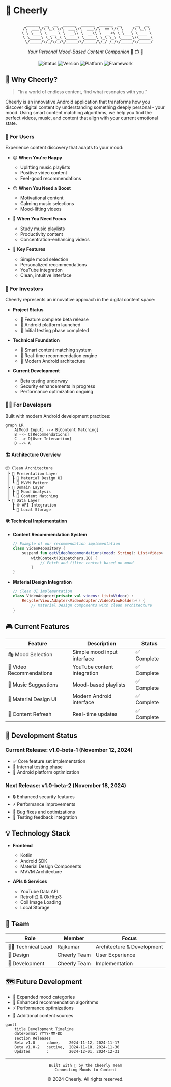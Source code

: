# 🎯 Cheerly

<div align="center">

```
  ______  __  __  ______  ______  ______  __      __  __
 /\  ___\/\ \_\ \/\  ___\/\  ___\/\  == \/\ \    /\ \_\ \
 \ \ \___\ \  __ \ \  __\\ \  __\\ \  __<\ \ \___\ \____ \
  \ \_____\ \_\ \_\ \_____\ \_____\ \_\ \_\ \_____\/\_____\
   \/_____/\/_/\/_/\/_____/\/_____/\/_/ /_/\/_____/\/_____/

```

*Your Personal Mood-Based Content Companion* 🎵 📺 📱

![Status](https://img.shields.io/badge/Status-Beta-orange?style=for-the-badge)
![Version](https://img.shields.io/badge/Version-1.0_Beta_1-blue?style=for-the-badge)
![Platform](https://img.shields.io/badge/Platform-Android-brightgreen?style=for-the-badge)
![Framework](https://img.shields.io/badge/Framework-Kotlin-purple?style=for-the-badge)

</div>

## 🌟 Why Cheerly?

> "In a world of endless content, find what resonates with you."

Cheerly is an innovative Android application that transforms how you discover digital content by understanding something deeply personal - your mood. Using smart content matching algorithms, we help you find the perfect videos, music, and content that align with your current emotional state.

### 🎯 For Users
Experience content discovery that adapts to your mood:

- 😊 **When You're Happy**
  - Uplifting music playlists
  - Positive video content
  - Feel-good recommendations
  
- 😔 **When You Need a Boost**
  - Motivational content
  - Calming music selections
  - Mood-lifting videos
  
- 🎯 **When You Need Focus**
  - Study music playlists
  - Productivity content
  - Concentration-enhancing videos
  
- 🌟 **Key Features**
  - Simple mood selection
  - Personalized recommendations
  - YouTube integration
  - Clean, intuitive interface

### 💼 For Investors

Cheerly represents an innovative approach in the digital content space:

- **Project Status**
  - 🚀 Feature complete beta release
  - 📱 Android platform launched
  - 🎯 Initial testing phase completed

- **Technical Foundation**
  - 🧠 Smart content matching system
  - 🔄 Real-time recommendation engine
  - 📱 Modern Android architecture

- **Current Development**
  - Beta testing underway
  - Security enhancements in progress
  - Performance optimization ongoing

### 👨‍💻 For Developers

Built with modern Android development practices:

```mermaid
graph LR
    A[Mood Input] --> B[Content Matching]
    B --> C[Recommendations]
    C --> D[User Interaction]
    D --> A
```

#### 🏗️ Architecture Overview
```
📦 Clean Architecture
 ┣ 📂 Presentation Layer
 ┃ ┣ 🎨 Material Design UI
 ┃ ┗ 📱 MVVM Pattern
 ┣ 📂 Domain Layer
 ┃ ┣ 🧠 Mood Analysis
 ┃ ┗ 🎯 Content Matching
 ┗ 📂 Data Layer
   ┣ 🌐 API Integration
   ┗ 💾 Local Storage
```

#### 🛠️ Technical Implementation

- **Content Recommendation System**
  ```kotlin
  // Example of our recommendation implementation
  class VideoRepository {
      suspend fun getVideoRecommendations(mood: String): List<Video> =
          withContext(Dispatchers.IO) {
              // Fetch and filter content based on mood
          }
  }
  ```

- **Material Design Integration**
  ```kotlin
  // Clean UI implementation
  class VideoAdapter(private val videos: List<Video>) :
      RecyclerView.Adapter<VideoAdapter.VideoViewHolder>() {
          // Material Design components with clean architecture
  }
  ```

## 🎮 Current Features

<div align="center">

| Feature | Description | Status |
|---------|-------------|---------|
| 🎭 Mood Selection | Simple mood input interface | ✅ Complete |
| 🎥 Video Recommendations | YouTube content integration | ✅ Complete |
| 🎵 Music Suggestions | Mood-based playlists | ✅ Complete |
| 📱 Material Design UI | Modern Android interface | ✅ Complete |
| 🔄 Content Refresh | Real-time updates | ✅ Complete |

</div>

## 🚀 Development Status

### Current Release: v1.0-beta-1 (November 12, 2024)
- ✅ Core feature set implementation
- 🧪 Internal testing phase
- 📱 Android platform optimization

### Next Release: v1.0-beta-2 (November 18, 2024)
- 🔒 Enhanced security features
- ⚡ Performance improvements
- 🐛 Bug fixes and optimizations
- 🔄 Testing feedback integration

## 💡 Technology Stack

- **Frontend**
  - Kotlin
  - Android SDK
  - Material Design Components
  - MVVM Architecture

- **APIs & Services**
  - YouTube Data API
  - Retrofit2 & OkHttp3
  - Coil Image Loading
  - Local Storage

## 👥 Team

<div align="center">

| Role | Member | Focus |
|------|---------|---------|
| 👨‍💻 Technical Lead | Rajkumar | Architecture & Development |
| 🎨 Design | Cheerly Team | User Experience |
| 🔧 Development | Cheerly Team | Implementation |

</div>

## 🗺️ Future Development

- 🔄 Expanded mood categories
- 🎯 Enhanced recommendation algorithms
- ⚡ Performance optimizations
- 🌟 Additional content sources

```mermaid
gantt
    title Development Timeline
    dateFormat YYYY-MM-DD
    section Releases
    Beta v1.0     :done,    2024-11-12, 2024-11-17
    Beta v1.0-2   :active,  2024-11-18, 2024-11-30
    Updates       :         2024-12-01, 2024-12-31
```

---

<div align="center">

```
Built with 💙 by the Cheerly Team
Connecting Moods to Content
```

© 2024 Cheerly. All rights reserved.

</div>
